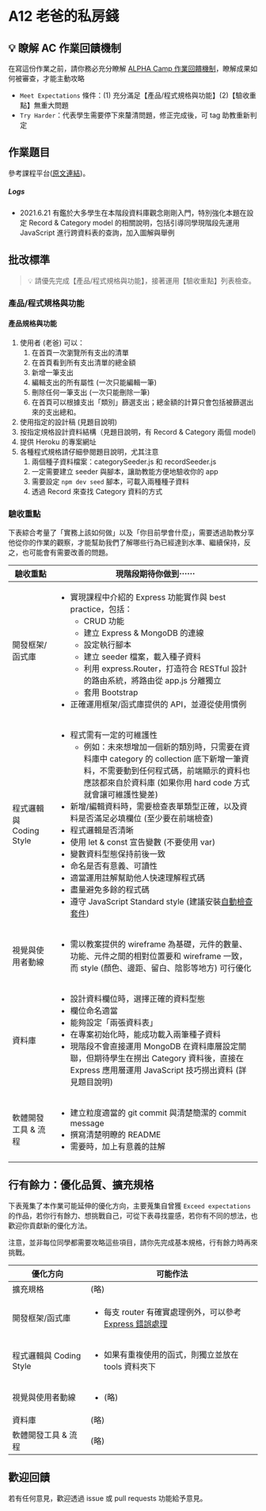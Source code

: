 # A12 老爸的私房錢

## 💡 瞭解 AC 作業回饋機制

在寫這份作業之前，請你務必充分瞭解 <a href="https://github.com/ALPHACamp/web-grading-rubic" target="_blank">ALPHA Camp 作業回饋機制</a>，瞭解成果如何被審查，才能主動攻略

- `Meet Expectations` 條件：(1) 充分滿足【產品/程式規格與功能】(2)【驗收重點】無重大問題
- `Try Harder`：代表學生需要停下來釐清問題，修正完成後，可 tag 助教重新判定

## 作業題目

參考課程平台([原文連結](https://lighthouse.alphacamp.co/courses/42/assignments/1045))。

##### Logs

- 2021.6.21 有鑑於大多學生在本階段資料庫觀念剛剛入門，特別強化本題在設定 Record & Category model 的相關說明，包括引導同學現階段先運用 JavaScript 進行跨資料表的查詢，加入圖解與舉例

## 批改標準

> 💡  請優先完成【產品/程式規格與功能】，接著運用【驗收重點】列表檢查。

### 產品/程式規格與功能

#### 產品規格與功能

1. 使用者 (老爸) 可以：
   1. 在首頁一次瀏覽所有支出的清單
   2. 在首頁看到所有支出清單的總金額
   3. 新增一筆支出
   4. 編輯支出的所有屬性 (一次只能編輯一筆)
   5. 刪除任何一筆支出 (一次只能刪除一筆)
   6. 在首頁可以根據支出「類別」篩選支出；總金額的計算只會包括被篩選出來的支出總和。
2. 使用指定的設計稿 (見題目說明)
3. 按指定規格設計資料結構（見題目說明，有 Record & Category 兩個 model)
4. 提供 Heroku 的專案網址
5. 各種程式規格請仔細參閱題目說明，尤其注意
   1. 兩個種子資料檔案：categorySeeder.js 和 recordSeeder.js
   2. 一定需要建立 seeder 與腳本，讓助教能方便地驗收你的 app
   3. 需要設定 `npm dev seed` 腳本，可載入兩種種子資料
   4. 透過 Record 來查找 Category 資料的方式

### 驗收重點

下表綜合考量了「實務上該如何做」以及「你目前學會什麼」，需要透過助教分享他從你的作業的觀察，才能幫助我們了解哪些行為已經達到水準、繼續保持，反之，也可能會有需要改善的問題。

<table>
  <thead>
    <tr>
      <th>驗收重點</td>
      <th>現階段期待你做到⋯⋯</td>
    </tr>
  </thead>
  <tbody>
    <tr>
      <td>開發框架/函式庫</td>
      <td>
        <ul>
          <li>實現課程中介紹的 Express 功能實作與 best practice，包括：
            <ul>
              <li>CRUD 功能</li>
              <li>建立 Express & MongoDB 的連線</li>
              <li>設定執行腳本</li>
              <li>建立 seeder 檔案，載入種子資料</li>
              <li>利用 express.Router，打造符合 RESTful 設計的路由系統，將路由從 app.js 分離獨立</li>
              <li>套用 Bootstrap</li>
            </ul>
          <li>正確運用框架/函式庫提供的 API，並遵從使用慣例</li>
        </ul>
      </td>
    </tr>
    <tr>
      <td>程式邏輯與 Coding Style</td>
      <td>
        <ul>
          <li>程式需有一定的可維護性
            <ul>
              <li>例如：未來想增加一個新的類別時，只需要在資料庫中 category 的 collection 底下新增一筆資料，不需要動到任何程式碼，前端顯示的資料也應該都來自於資料庫 (如果你用 hard code 方式就會讓可維護性變差)</li>
            </ul>
          <li>新增/編輯資料時，需要檢查表單類型正確，以及資料是否滿足必填欄位 (至少要在前端檢查)</li>
          <li>程式邏輯是否清晰</li>
          <li>使用 let & const 宣告變數 (不要使用 var)</li>
          <li>變數資料型態保持前後一致</li>
          <li>命名是否有意義、可讀性</li>
          <li>適當運用註解幫助他人快速理解程式碼</li>
          <li>盡量避免多餘的程式碼</li>
          <li>遵守 JavaScript Standard style (建議安裝<a href="https://standardjs.com/index.html#install" target="_blank">自動檢查套件</a>)</li>
        </ul>
      </td>
    </tr>
    <tr>
      <td>視覺與使用者動線</td>
      <td>
        <ul>
          <li>需以教案提供的 wireframe 為基礎，元件的數量、功能、元件之間的相對位置要和 wireframe 一致，而 style (顏色、邊距、留白、陰影等地方) 可行優化</li>
        </ul>
      </td>
    </tr>
    <tr>
      <td>資料庫</td>
      <td>
        <ul>
          <li>設計資料欄位時，選擇正確的資料型態</li>
          <li>欄位命名適當</li>
          <li>能夠設定「兩張資料表」</li>
          <li>在專案初始化時，能成功載入兩筆種子資料</li>
          <li>現階段不會直接運用 MongoDB 在資料庫層設定關聯，但期待學生在撈出 Category 資料後，直接在 Express 應用層運用 JavaScript 技巧撈出資料 (詳見題目說明)</li>
        </ul>
      </td>
    </tr>
      <tr>
      <td>軟體開發工具 & 流程</td>
      <td>
        <ul>
          <li>建立粒度適當的 git commit 與清楚簡潔的 commit message</li>
          <li>撰寫清楚明瞭的 README</li>
          <li>需要時，加上有意義的註解</li>
        </ul>
      </td>
    </tr>
  </tbody>
</table>

## 行有餘力：優化品質、擴充規格

下表蒐集了本作業可能延伸的優化方向，主要蒐集自曾獲 `Exceed expectations` 的作品，若你行有餘力、想挑戰自己，可從下表尋找靈感，若你有不同的想法，也歡迎你貢獻新的優化方法。

注意，並非每位同學都需要攻略這些項目，請你先完成基本規格，行有餘力時再來挑戰。

<table>
  <thead>
    <tr>
      <th>優化方向</td>
      <th>可能作法</td>
    </tr>
  </thead>
  <tbody>
    <tr>
      <td>擴充規格</td>
      <td>(略)</td>
    </tr>
    <tr>
      <td>開發框架/函式庫</td>
      <td>
         <ul>
          <li>每支 router 有確實處理例外，可以參考 <a href="https://expressjs.com/zh-tw/guide/error-handling.html" target="_blank">Express 錯誤處理</a></li>
        </ul>
      </td>
    </tr>
    <tr>
      <td>程式邏輯與 Coding Style</td>
      <td>
         <ul>
          <li>如果有重複使用的函式，則獨立並放在 tools 資料夾下</li>
        </ul>
      </td>
    </tr>
      <tr>
      <td>視覺與使用者動線</td>
      <td>
        <ul>
          <li> (略) </li>
        </ul>
      </td>
    </tr>
    <tr>
      <td>資料庫</td>
      <td>(略)</td>
    </tr>
      <tr>
      <td>軟體開發工具 & 流程</td>
      <td>(略)</td>
    </tr>
  </tbody>
</table>

## 歡迎回饋

若有任何意見，歡迎透過 issue 或 pull requests 功能給予意見。
